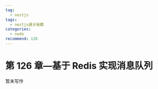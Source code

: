 ```yaml
---
tag:
  - nestjs
tags:
  - nestjs通关秘籍
categories:
  - node
recommend: 126
---
```


# 第 126 章—基于 Redis 实现消息队列

暂未写作
